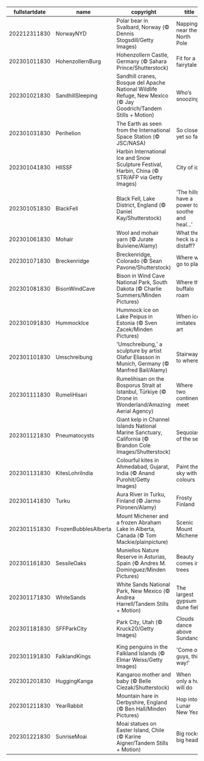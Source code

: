 |fullstartdate|name|copyright|title|image|
|--|--|--|--|--|
202212311830|NorwayNYD|Polar bear in Svalbard, Norway (© Dennis Stogsdill/Getty Images)|Napping near the North Pole|![](/en-IN/2023/01/202212311830NorwayNYD.jpg)|
202301011830|HohenzollernBurg|Hohenzollern Castle, Germany (© Sahara Prince/Shutterstock)|Fit for a fairytale|![](/en-IN/2023/01/202301011830HohenzollernBurg.jpg)|
202301021830|SandhillSleeping|Sandhill cranes, Bosque del Apache National Wildlife Refuge, New Mexico (© Jay Goodrich/Tandem Stills + Motion)|Who’s snoozing?|![](/en-IN/2023/01/202301021830SandhillSleeping.jpg)|
202301031830|Perihelion|The Earth as seen from the International Space Station (© JSC/NASA)|So close, yet so far|![](/en-IN/2023/01/202301031830Perihelion.jpg)|
202301041830|HIISSF|Harbin International Ice and Snow Sculpture Festival, Harbin, China (© STR/AFP via Getty Images)|City of ice|![](/en-IN/2023/01/202301041830HIISSF.jpg)|
202301051830|BlackFell|Black Fell, Lake District, England (© Daniel Kay/Shutterstock)|‘The hills have a power to soothe and heal...’|![](/en-IN/2023/01/202301051830BlackFell.jpg)|
202301061830|Mohair|Wool and mohair yarn (© Jurate Buiviene/Alamy)|What the heck is a distaff?|![](/en-IN/2023/01/202301061830Mohair.jpg)|
202301071830|Breckenridge|Breckenridge, Colorado (© Sean Pavone/Shutterstock)|Where we go to play|![](/en-IN/2023/01/202301071830Breckenridge.jpg)|
202301081830|BisonWindCave|Bison in Wind Cave National Park, South Dakota (© Charlie Summers/Minden Pictures)|Where the buffalo roam|![](/en-IN/2023/01/202301081830BisonWindCave.jpg)|
202301091830|HummockIce|Hummock ice on Lake Peipus in Estonia (© Sven Zacek/Minden Pictures)|When ice imitates art|![](/en-IN/2023/01/202301091830HummockIce.jpg)|
202301101830|Umschreibung|'Umschreibung,' a sculpture by artist Olafur Eliasson in Munich, Germany (© Manfred Bail/Alamy)|Stairway to where?|![](/en-IN/2023/01/202301101830Umschreibung.jpg)|
202301111830|RumeliHisari|Rumelihisarı on the Bosporus Strait at Istanbul, Türkiye (© Drone in Wonderland/Amazing Aerial Agency)|Where two continents meet|![](/en-IN/2023/01/202301111830RumeliHisari.jpg)|
202301121830|Pneumatocysts|Giant kelp in Channel Islands National Marine Sanctuary, California (© Brandon Cole Images/Shutterstock)|Sequoias of the sea|![](/en-IN/2023/01/202301121830Pneumatocysts.jpg)|
202301131830|KitesLohriIndia|Colourful kites in Ahmedabad, Gujarat, India (© Anand Purohit/Getty Images)|Paint the sky with colours|![](/en-IN/2023/01/202301131830KitesLohriIndia.jpg)|
202301141830|Turku|Aura River in Turku, Finland (© Jarmo Piironen/Alamy)|Frosty Finland|![](/en-IN/2023/01/202301141830Turku.jpg)|
202301151830|FrozenBubblesAlberta|Mount Michener and a frozen Abraham Lake in Alberta, Canada (© Tom Mackie/plainpicture)|Scenic Mount Michener|![](/en-IN/2023/01/202301151830FrozenBubblesAlberta.jpg)|
202301161830|SessileOaks|Muniellos Nature Reserve in Asturias, Spain (© Andres M. Dominguez/Minden Pictures)|Beauty comes in trees|![](/en-IN/2023/01/202301161830SessileOaks.jpg)|
202301171830|WhiteSands|White Sands National Park, New Mexico (© Andrea Harrell/Tandem Stills + Motion)|The largest gypsum dune field|![](/en-IN/2023/01/202301171830WhiteSands.jpg)|
202301181830|SFFParkCity|Park City, Utah (© Kruck20/Getty Images)|Clouds dance above Sundance|![](/en-IN/2023/01/202301181830SFFParkCity.jpg)|
202301191830|FalklandKings|King penguins in the Falkland Islands (© Elmar Weiss/Getty Images)|'Come on, guys, this way!'|![](/en-IN/2023/01/202301191830FalklandKings.jpg)|
202301201830|HuggingKanga|Kangaroo mother and baby (© Belle Ciezak/Shutterstock)|When only a hug will do|![](/en-IN/2023/01/202301201830HuggingKanga.jpg)|
202301211830|YearRabbit|Mountain hare in Derbyshire, England (© Ben Hall/Minden Pictures)|Hop into Lunar New Year|![](/en-IN/2023/01/202301211830YearRabbit.jpg)|
202301221830|SunriseMoai|Moai statues on Easter Island, Chile (© Karine Aigner/Tandem Stills + Motion)|Big rocks, big heads|![](/en-IN/2023/01/202301221830SunriseMoai.jpg)|
